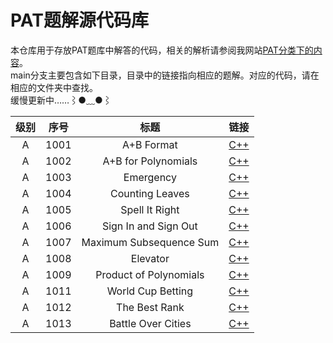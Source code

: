 # PAT题解源代码库
本仓库用于存放PAT题库中解答的代码，相关的解析请参阅我网站[PAT分类下的内容](https://www.grobsr.com/topics/pat-analysis/)。  
main分支主要包含如下目录，目录中的链接指向相应的题解。对应的代码，请在相应的文件夹中查找。  
缓慢更新中……⌇●﹏●⌇

| 级别 | 序号 |    标题    |                      链接                      |
| :--: | :--: | :--------: | :--------------------------------------------: |
|  A   | 1001 | A+B Format | [C++](https://www.grobsr.com/some-pat-a1001/) |
|  A   | 1002 | A+B for Polynomials | [C++](https://www.grobsr.com/some-pat-a1002/) |
|  A   | 1003 | Emergency | [C++](https://www.grobsr.com/some-pat-a1003/) |
|  A   | 1004 | Counting Leaves | [C++](https://www.grobsr.com/some-pat-a1004/) |
|  A   | 1005 | Spell It Right | [C++](https://www.grobsr.com/some-pat-a1005/) |
|  A   | 1006 | Sign In and Sign Out | [C++](https://www.grobsr.com/some-pat-a1006/) |
|  A   | 1007 | Maximum Subsequence Sum | [C++](https://www.grobsr.com/some-pat-a1007/) |
|  A   | 1008 | Elevator | [C++](https://www.grobsr.com/some-pat-a1008/) |
|  A   | 1009 | Product of Polynomials | [C++](https://www.grobsr.com/some-pat-a1009/) 
|  A   | 1011 | World Cup Betting | [C++](https://www.grobsr.com/some-pat-a1011/) 
|  A   | 1012 | The Best Rank | [C++](https://www.grobsr.com/some-pat-a1012/) 
|  A   | 1013 | Battle Over Cities | [C++](https://www.grobsr.com/some-pat-a1013/) 
